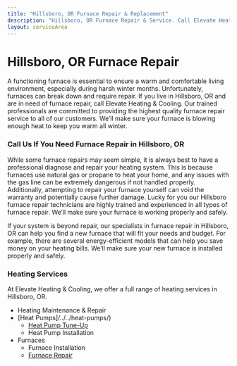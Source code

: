 ```yaml
---
title: "Hillsboro, OR Furnace Repair & Replacement"
description: "Hillsboro, OR Furnace Repair & Service. Call Elevate Heating & Cooling today to schedule."
layout: serviceArea
---
```


# Hillsboro, OR Furnace Repair

A functioning furnace is essential to ensure a warm and comfortable living environment, especially during harsh winter months. Unfortunately, furnaces can break down and require repair. If you live in Hillsboro, OR and are in need of furnace repair, call Elevate Heating & Cooling. Our trained professionals are committed to providing the highest quality furnace repair service to all of our customers. We’ll make sure your furnace is blowing enough heat to keep you warm all winter.

### Call Us If You Need Furnace Repair in Hillsboro, OR

While some furnace repairs may seem simple, it is always best to have a professional diagnose and repair your heating system. This is because furnaces use natural gas or propane to heat your home, and any issues with the gas line can be extremely dangerous if not handled properly. Additionally, attempting to repair your furnace yourself can void the warranty and potentially cause further damage. Lucky for you our Hillsboro furnace repair technicians are highly trained and experienced in all types of furnace repair. We’ll make sure your furnace is working properly and safely.

If your system is beyond repair, our specialists in furnace repair in Hillsboro, OR can help you find a new furnace that will fit your needs and budget. For example, there are several energy-efficient models that can help you save money on your heating bills. We’ll make sure your new furnace is installed properly and safely.

### Heating Services 

At Elevate Heating & Cooling, we offer a full range of heating services in Hillsboro, OR.

- Heating Maintenance & Repair
- [Heat Pumps]/../../heat-pumps/)
	- [Heat Pump Tune-Up](../../heat-pump-tune-up/)
	- Heat Pump Installation
- Furnaces
	- Furnace Installation
	- [Furnace Repair](../../furnace-repair-and-maintenance/)
